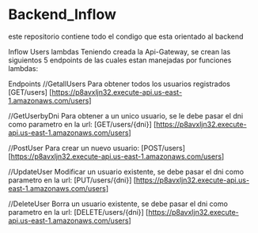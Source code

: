 # Backend_Inflow
este repositorio contiene todo el condigo que esta orientado al backend 

Inflow Users lambdas
Teniendo creada la Api-Gateway, se crean las siguientos 5 endpoints de las cuales estan manejadas por funciones lambdas:

Endpoints
//GetallUsers
Para obtener todos los usuarios registrados
[GET/users]
[https://p8avxljn32.execute-api.us-east-1.amazonaws.com/users]

//GetUserbyDni
Para obtener a un unico usuario, se le debe pasar el dni como parametro en la url:
[GET/users/{dni}]
[https://p8avxljn32.execute-api.us-east-1.amazonaws.com/users]

//PostUser
Para crear un nuevo usuario:
[POST/users]
[https://p8avxljn32.execute-api.us-east-1.amazonaws.com/users]

//UpdateUser
Modificar un usuario existente, se debe pasar el dni como parametro en la url:
[PUT/users/{dni}]
[https://p8avxljn32.execute-api.us-east-1.amazonaws.com/users]

//DeleteUser
Borra un usuario existente, se debe pasar el dni como parametro en la url:
[DELETE/users/{dni}]
[https://p8avxljn32.execute-api.us-east-1.amazonaws.com/users]
